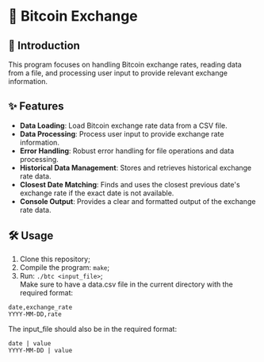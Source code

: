 # 🚀 Bitcoin Exchange

## 🌟 Introduction

This program focuses on handling Bitcoin exchange rates, reading data from a file, and processing user input to provide relevant exchange information. 

## ✨ Features

- **Data Loading**: Load Bitcoin exchange rate data from a CSV file.
- **Data Processing**: Process user input to provide exchange rate information.
- **Error Handling**: Robust error handling for file operations and data processing.
- **Historical Data Management**: Stores and retrieves historical exchange rate data.
- **Closest Date Matching**: Finds and uses the closest previous date's exchange rate if the exact date is not available.
- **Console Output**: Provides a clear and formatted output of the exchange rate data.

## 🛠️ Usage

1. Clone this repository;
2. Compile the program: ```make```;
3. Run: ```./btc <input_file>```;   
Make sure to have a data.csv file in the current directory with the required format:   
```
date,exchange_rate
YYYY-MM-DD,rate
```
The input_file should also be in the required format:
```
date | value
YYYY-MM-DD | value
```
